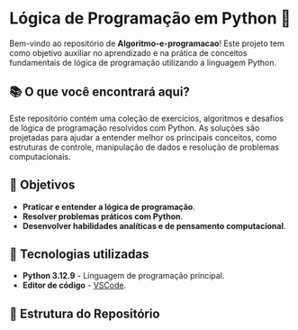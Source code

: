 # Lógica de Programação em Python 🐍

Bem-vindo ao repositório de **Algoritmo-e-programacao**! Este projeto tem como objetivo auxiliar no aprendizado e na prática de conceitos fundamentais de lógica de programação utilizando a linguagem Python.

## 📚 O que você encontrará aqui?

Este repositório contém uma coleção de exercícios, algoritmos e desafios de lógica de programação resolvidos com Python. As soluções são projetadas para ajudar a entender melhor os principais conceitos, como estruturas de controle, manipulação de dados e resolução de problemas computacionais.

## 🚀 Objetivos

- **Praticar e entender a lógica de programação**.
- **Resolver problemas práticos com Python**.
- **Desenvolver habilidades analíticas e de pensamento computacional**.

## 🔧 Tecnologias utilizadas

- **Python 3.12.9** - Linguagem de programação principal.
- **Editor de código** - [VSCode](https://code.visualstudio.com/).

## 📂 Estrutura do Repositório

